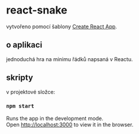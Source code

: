 # react-snake

vytvořeno pomocí šablony [Create React App](https://github.com/facebook/create-react-app).

## o aplikaci

jednoduchá hra na minimu řádků napsaná v Reactu.  

## skripty

v projektové složce:

### `npm start`

Runs the app in the development mode.\
Open [http://localhost:3000](http://localhost:3000) to view it in the browser.

